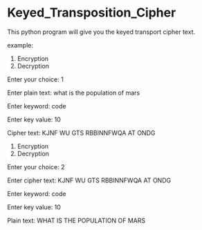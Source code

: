 # Keyed_Transposition_Cipher
This python program will give you the keyed transport cipher text.

example:

1. Encryption
2. Decryption

Enter your choice: 1

Enter plain text: what is the population of mars

Enter keyword: code

Enter key value: 10

Cipher text: KJNF WU GTS RBBINNFWQA AT ONDG



1. Encryption
2. Decryption

Enter your choice: 2

Enter cipher text: KJNF WU GTS RBBINNFWQA AT ONDG

Enter keyword: code

Enter key value: 10

Plain text: WHAT IS THE POPULATION OF MARS

